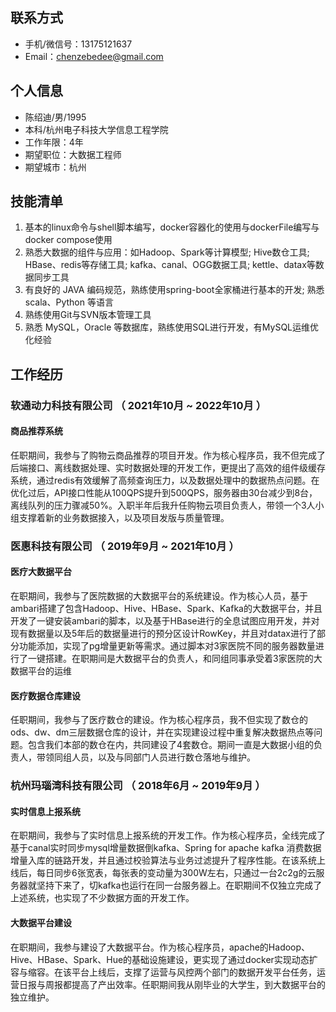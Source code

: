 ## 联系方式

- 手机/微信号：13175121637
- Email：chenzebedee@gmail.com

## 个人信息

 - 陈绍迪/男/1995
 - 本科/杭州电子科技大学信息工程学院
 - 工作年限：4年
 - 期望职位：大数据工程师
 - 期望城市：杭州


## 技能清单

1. 基本的linux命令与shell脚本编写，docker容器化的使用与dockerFile编写与docker compose使用
2. 熟悉大数据的组件与应用：如Hadoop、Spark等计算模型; Hive数仓工具; HBase、redis等存储工具; kafka、canal、OGG数据工具; kettle、datax等数据同步工具
3. 有良好的 JAVA 编码规范，熟练使用spring-boot全家桶进行基本的开发; 熟悉 scala、Python 等语言
4. 熟练使用Git与SVN版本管理工具
5. 熟悉 MySQL，Oracle 等数据库，熟练使用SQL进行开发，有MySQL运维优化经验

## 工作经历

### 软通动力科技有限公司 （ 2021年10月 ~ 2022年10月 ）

#### 商品推荐系统

任职期间，我参与了购物云商品推荐的项目开发。作为核心程序员，我不但完成了后端接口、离线数据处理、实时数据处理的开发工作，更提出了高效的组件级缓存系统，通过redis有效缓解了高频查询压力，以及数据处理中的数据热点问题。在优化过后，API接口性能从100QPS提升到500QPS，服务器由30台减少到8台，离线队列的压力骤减50%。入职半年后我升任购物云项目负责人，带领一个3人小组支撑着新的业务数据接入，以及项目发版与质量管理。

### 医惠科技有限公司 （ 2019年9月 ~ 2021年10月 ）

#### 医疗大数据平台

在职期间，我参与了医院数据的大数据平台的系统建设。作为核心人员，基于ambari搭建了包含Hadoop、Hive、HBase、Spark、Kafka的大数据平台，并且开发了一键安装ambari的脚本，以及基于HBase进行的全息试图应用开发，并对现有数据量以及5年后的数据量进行的预分区设计RowKey，并且对datax进行了部分功能添加，实现了pg增量更新等需求。通过脚本对3家医院不同的服务器数量进行了一键搭建。在职期间是大数据平台的负责人，和同组同事承受着3家医院的大数据平台的运维


#### 医疗数据仓库建设

任职期间，我参与了医疗数仓的建设。作为核心程序员，我不但实现了数仓的ods、dw、dm三层数据仓库的设计，并在实现建设过程中重复解决数据热点等问题。包含我们本部的数仓在内，共同建设了4套数仓。期间一直是大数据小组的负责人，带领同组人员，以及与同部门人员进行数仓落地与维护。


### 杭州玛瑙湾科技有限公司 （ 2018年6月 ~ 2019年9月 ）

#### 实时信息上报系统

在职期间，我参与了实时信息上报系统的开发工作。作为核心程序员，全线完成了基于canal实时同步mysql增量数据倒kafka、Spring for apache kafka 消费数据增量入库的链路开发，并且通过校验算法与业务过滤提升了程序性能。在该系统上线后，每日同步6张宽表，每张表的变动量为300W左右，只通过一台2c2g的云服务器就坚持下来了，切kafka也运行在同一台服务器上。在职期间不仅独立完成了上述系统，也实现了不少数据方面的开发工作。


#### 大数据平台建设

在职期间，我参与建设了大数据平台。作为核心程序员，apache的Hadoop、Hive、HBase、Spark、Hue的基础设施建设，更实现了通过docker实现动态扩容与缩容。在该平台上线后，支撑了运营与风控两个部门的数据开发平台任务，运营日报与周报都提高了产出效率。任职期间我从刚毕业的大学生，到大数据平台的独立维护。